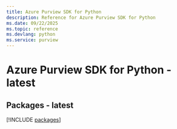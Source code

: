 ```yaml
---
title: Azure Purview SDK for Python
description: Reference for Azure Purview SDK for Python
ms.date: 09/22/2025
ms.topic: reference
ms.devlang: python
ms.service: purview
---
```

# Azure Purview SDK for Python - latest
## Packages - latest
[!INCLUDE [packages](purview-index.md)]